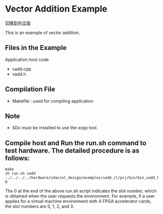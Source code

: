 Vector Addition Example
===============================

[切换到中文版](./README_CN.md)

This is an example of vector addition.

Files in the Example
---------------------
Application host code

- vadd.cpp
- vadd.h


Compilation File
--------------------------------
* Makefile : used for compiling application

Note
--------------------------------
* SDx must be installed to use the xcpp tool.

Compile host and Run the **run.sh** command to test hardware. The detailed procedure is as follows:
--------------------------------

```
make
sh run.sh vadd ../../../../hardware/sdaccel_design/examples/vadd_cl/prj/bin/bin_vadd_hw.xclbin 0

```

The 0 at the end of the above run.sh script indicates the slot number, which is obtained when the user requests the environment. 
For example, if a user applies for a virtual machine environment with 4 FPGA accelerator cards, the slot numbers are 0, 1, 2, and 3.